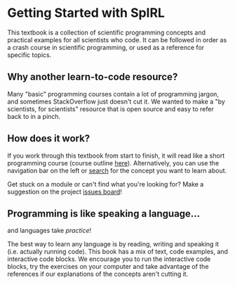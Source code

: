 # Getting Started with SpIRL

This textbook is a collection of scientific programming concepts and practical examples for all scientists who code. It can be followed in order as a crash course in scientific programming, or used as a reference for specific topics.

## Why another learn-to-code resource?

Many "basic" programming courses contain a lot of programming jargon, and sometimes StackOverflow just doesn't cut it. We wanted to make a "by scientists, for scientists" resource that is open source and easy to refer back to in a pinch.

## How does it work?

If you work through this textbook from start to finish, it will read like a short programming course (course outline [here](../00_guide/02_schedule)). Alternatively, you can use the navigation bar on the left or [search](../search) for the concept you want to learn about.

Get stuck on a module or can't find what you're looking for? Make a suggestion on the project [issues board](https://github.com/cjtu/spirl/issues)!

## Programming is like speaking a language...

and languages take *practice*!

The best way to learn any language is by reading, writing and speaking it (i.e. actually running code). This book has a mix of text, code examples, and interactive code blocks. We encourage you to run the interactive code blocks, try the exercises on your computer and take advantage of the references if our explanations of the concepts aren't cutting it.
